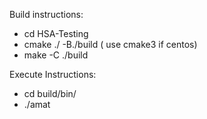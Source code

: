 
Build instructions:
  - cd HSA-Testing
  - cmake ./ -B./build ( use cmake3 if centos)
  - make -C ./build
  
Execute Instructions:
  - cd build/bin/
  - ./amat
